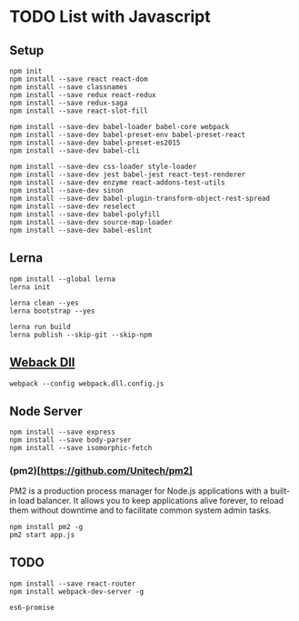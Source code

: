 # TODO List with Javascript

## Setup
```
npm init
npm install --save react react-dom
npm install --save classnames
npm install --save redux react-redux
npm install --save redux-saga
npm install --save react-slot-fill

npm install --save-dev babel-loader babel-core webpack
npm install --save-dev babel-preset-env babel-preset-react
npm install --save-dev babel-preset-es2015
npm install --save-dev babel-cli

npm install --save-dev css-loader style-loader
npm install --save-dev jest babel-jest react-test-renderer
npm install --save-dev enzyme react-addons-test-utils
npm install --save-dev sinon
npm install --save-dev babel-plugin-transform-object-rest-spread
npm install --save-dev reselect
npm install --save-dev babel-polyfill
npm install --save-dev source-map-loader
npm install --save-dev babel-eslint
```

## Lerna
```
npm install --global lerna
lerna init

lerna clean --yes
lerna bootstrap --yes

lerna run build
lerna publish --skip-git --skip-npm
```

## [Weback Dll](https://github.com/chenchunyong/webpack-dllPlugin)
```
webpack --config webpack.dll.config.js
```

## Node Server
```
npm install --save express
npm install --save body-parser
npm install --save isomorphic-fetch
```

### (pm2)[https://github.com/Unitech/pm2]
PM2 is a production process manager for Node.js applications with a built-in load balancer. It allows you to keep applications alive forever, to reload them without downtime and to facilitate common system admin tasks.

```
npm install pm2 -g
pm2 start app.js
```


## TODO
```
npm install --save react-router
npm install webpack-dev-server -g

es6-promise
```